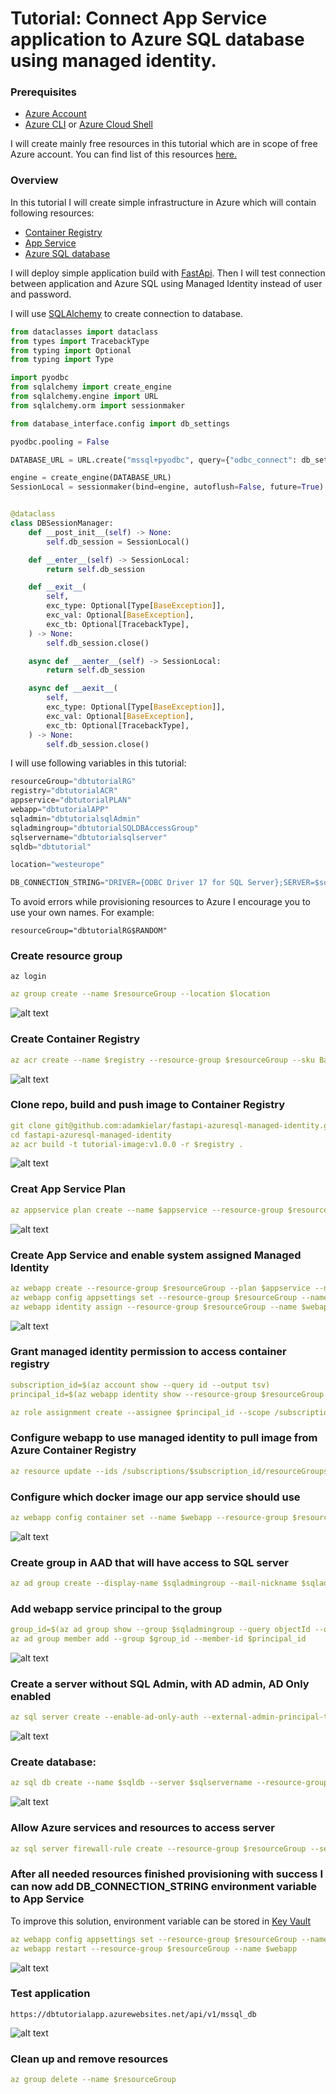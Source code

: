 # Tutorial: Connect App Service application to Azure SQL database using managed identity.

### Prerequisites
* [Azure Account](https://azure.microsoft.com/en-us/free/)
* [Azure CLI](https://docs.microsoft.com/en-us/cli/azure/)
or [Azure Cloud Shell](https://docs.microsoft.com/en-us/azure/cloud-shell/overview)

I will create mainly free resources in this tutorial which are in scope of free Azure account.
You can find list of this resources [here.](https://azure.microsoft.com/en-us/pricing/free-services/)

### Overview
  
In this tutorial I will create simple infrastructure in Azure which will contain following resources:
* [Container Registry](https://docs.microsoft.com/en-us/azure/container-registry/)
* [App Service](https://docs.microsoft.com/en-us/azure/app-service/)
* [Azure SQL database](https://docs.microsoft.com/en-us/azure/azure-sql/database/)

I will deploy simple application build with [FastApi](https://fastapi.tiangolo.com/).
Then I will test connection between application and Azure SQL using Managed Identity instead of user and password.

I will use [SQLAlchemy](https://docs.sqlalchemy.org/en/14/core/engines.html) to create connection to database.
```python
from dataclasses import dataclass
from types import TracebackType
from typing import Optional
from typing import Type

import pyodbc
from sqlalchemy import create_engine
from sqlalchemy.engine import URL
from sqlalchemy.orm import sessionmaker

from database_interface.config import db_settings

pyodbc.pooling = False

DATABASE_URL = URL.create("mssql+pyodbc", query={"odbc_connect": db_settings.DB_CONNECTION_STRING})

engine = create_engine(DATABASE_URL)
SessionLocal = sessionmaker(bind=engine, autoflush=False, future=True)


@dataclass
class DBSessionManager:
    def __post_init__(self) -> None:
        self.db_session = SessionLocal()

    def __enter__(self) -> SessionLocal:
        return self.db_session

    def __exit__(
        self,
        exc_type: Optional[Type[BaseException]],
        exc_val: Optional[BaseException],
        exc_tb: Optional[TracebackType],
    ) -> None:
        self.db_session.close()

    async def __aenter__(self) -> SessionLocal:
        return self.db_session

    async def __aexit__(
        self,
        exc_type: Optional[Type[BaseException]],
        exc_val: Optional[BaseException],
        exc_tb: Optional[TracebackType],
    ) -> None:
        self.db_session.close()
```

I will use following variables in this tutorial:
```python
resourceGroup="dbtutorialRG"
registry="dbtutorialACR"
appservice="dbtutorialPLAN"
webapp="dbtutorialAPP"
sqladmin="dbtutorialsqlAdmin"
sqladmingroup="dbtutorialSQLDBAccessGroup"
sqlservername="dbtutorialsqlserver"
sqldb="dbtutorial"

location="westeurope"

DB_CONNECTION_STRING="DRIVER={ODBC Driver 17 for SQL Server};SERVER=$sqlservername.database.windows.net;DATABASE=$sqldb;Authentication=ActiveDirectoryMSI"
```

To avoid errors while provisioning resources to Azure I encourage you to use your own names. For example:

`resourceGroup="dbtutorialRG$RANDOM" `


### Create resource group

`az login`

```yaml
az group create --name $resourceGroup --location $location
```
![alt text](images/resource_group.png "Resource Group")

### Create Container Registry

```yaml
az acr create --name $registry --resource-group $resourceGroup --sku Basic
```
![alt text](images/acr.png "Container Registry")

### Clone repo, build and push image to Container Registry

```yaml
git clone git@github.com:adamkielar/fastapi-azuresql-managed-identity.git
cd fastapi-azuresql-managed-identity
az acr build -t tutorial-image:v1.0.0 -r $registry .
```
![alt text](images/acr-image.png "Image in ACR")

### Creat App Service Plan
```yaml
az appservice plan create --name $appservice --resource-group $resourceGroup --is-linux --sku B1
```
![alt text](images/app-plan.png "App Service Plan")

### Create App Service and enable system assigned Managed Identity
```yaml
az webapp create --resource-group $resourceGroup --plan $appservice --name $webapp --deployment-container-image-name dbtutorialacr.azurecr.io/tutorial-image:v1.0.0
az webapp config appsettings set --resource-group $resourceGroup --name $webapp --settings WEBSITES_PORT=8000
az webapp identity assign --resource-group $resourceGroup --name $webapp
```

![alt text](images/app-service.png "App Service")

### Grant managed identity permission to access container registry

```yaml
subscription_id=$(az account show --query id --output tsv)
principal_id=$(az webapp identity show --resource-group $resourceGroup --name $webapp --query principalId --output tsv)

az role assignment create --assignee $principal_id --scope /subscriptions/$subscription_id/resourceGroups/$resourceGroup/providers/Microsoft.ContainerRegistry/registries/$registry --role "AcrPull"

```

### Configure webapp to use managed identity to pull image from Azure Container Registry
```yaml
az resource update --ids /subscriptions/$subscription_id/resourceGroups/$resourceGroup/providers/Microsoft.Web/sites/$webapp/config/web --set properties.acrUseManagedIdentityCreds=True

```

### Configure which docker image our app service should use
```yaml
az webapp config container set --name $webapp --resource-group $resourceGroup --docker-custom-image-name dbtutorialacr.azurecr.io/tutorial-image:v1.0.0 --docker-registry-server-url https://dbtutorialacr.azurecr.io

```
![alt text](images/deployment-center.png "Deployment Center")


### Create group in AAD that will have access to SQL server
```yaml
az ad group create --display-name $sqladmingroup --mail-nickname $sqladmingroup
```

### Add webapp service principal to the group
```yaml
group_id=$(az ad group show --group $sqladmingroup --query objectId --output tsv)
az ad group member add --group $group_id --member-id $principal_id
```
![alt text](images/aad-group.png "AAD Group")

### Create a server without SQL Admin, with AD admin, AD Only enabled
```yaml
az sql server create --enable-ad-only-auth --external-admin-principal-type User --external-admin-name $sqladmingroup  --external-admin-sid $group_id -g $resourceGroup -n $sqlservername

```
![alt text](images/sql-server.png "Azure SQL Server")

### Create database:
```yaml
az sql db create --name $sqldb --server $sqlservername --resource-group $resourceGroup --collation Polish_CI_AS --edition GeneralPurpose --family Gen5 --capacity 2

```
![alt text](images/sql-database.png "Azure SQL database")

### Allow Azure services and resources to access server
```yaml
az sql server firewall-rule create --resource-group $resourceGroup --server $sqlservername --name dbtutorial --start-ip-address 0.0.0.0 --end-ip-address 0.0.0.0

```

### After all needed resources finished provisioning with success I can now add DB_CONNECTION_STRING environment variable to App Service
To improve this solution, environment variable can be stored in [Key Vault](https://docs.microsoft.com/en-us/azure/key-vault/)
```yaml
az webapp config appsettings set --resource-group $resourceGroup --name $webapp --settings DB_CONNECTION_STRING=$DB_CONNECTION_STRING
az webapp restart --resource-group $resourceGroup --name $webapp
```

![alt text](images/app-env.png "App Service Env")

### Test application

`https://dbtutorialapp.azurewebsites.net/api/v1/mssql_db`

![alt text](images/db-healthcheck.png "Db health check")

### Clean up and remove resources

```yaml
az group delete --name $resourceGroup 
```
